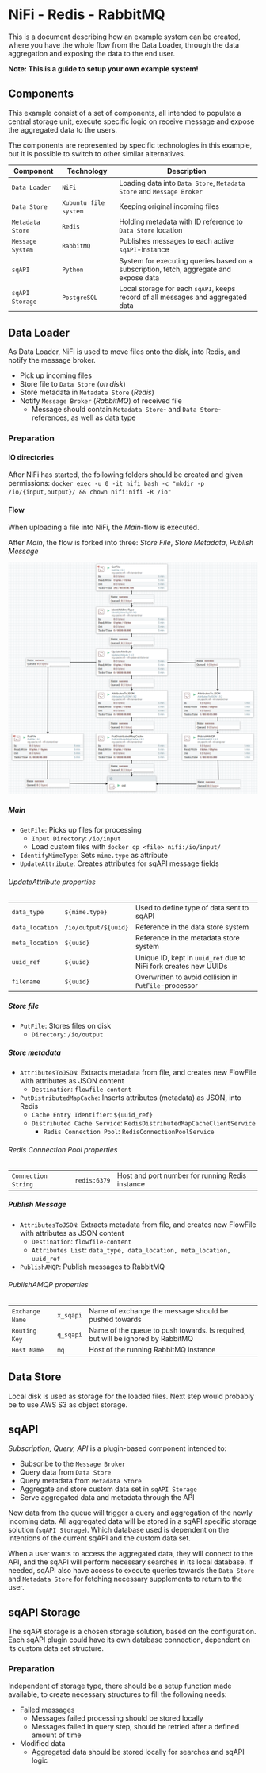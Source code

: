 # NiFi - Redis - RabbitMQ
This is a document describing how an example system can be created,
where you have the whole flow from the Data Loader,
through the data aggregation and exposing the data to the end user.

**Note: This is a guide to setup your own example system!**

## Components
This example consist of a set of components, all intended to populate a central storage unit,
execute specific logic on receive message and expose the aggregated data to the users.

The components are represented by specific technologies in this example,
but it is possible to switch to other similar alternatives.

| Component | Technology | Description |
| --------- | ---------- | ----------- |
| `Data Loader` | `NiFi` | Loading data into `Data Store`, `Metadata Store` and `Message Broker` |
| `Data Store` | `Xubuntu file system` | Keeping original incoming files |
| `Metadata Store` | `Redis` | Holding metadata with ID reference to `Data Store` location |
| `Message System` | `RabbitMQ` | Publishes messages to each active `sqAPI`-instance |
| `sqAPI` | `Python` | System for executing queries based on a subscription, fetch, aggregate and expose data |
| `sqAPI Storage` | `PostgreSQL` | Local storage for each `sqAPI`, keeps record of all messages and aggregated data |


## Data Loader
As Data Loader, NiFi is used to move files onto the disk, into Redis, and notify the message broker.

* Pick up incoming files
* Store file to `Data Store` (_on disk_)
* Store metadata in `Metadata Store` (_Redis_)
* Notify `Message Broker` (_RabbitMQ_) of received file
  * Message should contain `Metadata Store`- and `Data Store`-references, as well as data type

### Preparation
#### IO directories
After NiFi has started, the following folders should be created and given permissions:
`docker exec -u 0 -it nifi bash -c "mkdir -p /io/{input,output}/ && chown nifi:nifi -R /io"`

#### Flow
When uploading a file into NiFi, the *Main*-flow is executed.

After *Main*, the flow is forked into three:
*Store File*, *Store Metadata*, *Publish Message*

![NiFi Flow](https://github.com/mabruras/sqapi/raw/master/resources/images/nifi-flow.png)


##### Main
* `GetFile`: Picks up files for processing
  * `Input Directory`: `/io/input`
  * Load custom files with `docker cp <file> nifi:/io/input/`
* `IdentifyMimeType`: Sets `mime.type` as attribute
* `UpdateAttribute`: Creates attributes for sqAPI message fields

###### UpdateAttribute properties
|     |     |     |
| --- | --- | --- |
| `data_type` | `${mime.type}` | Used to define type of data sent to sqAPI |
| `data_location` | `/io/output/${uuid}` | Reference in the data store system |
| `meta_location` | `${uuid}` | Reference in the metadata store system |
| `uuid_ref` | `${uuid}` | Unique ID, kept in `uuid_ref` due to NiFi fork creates new UUIDs |
| `filename` | `${uuid}` | Overwritten to avoid collision in `PutFile`-processor |

##### Store file
* `PutFile`: Stores files on disk
  * `Directory`: `/io/output`

##### Store metadata
* `AttributesToJSON`: Extracts metadata from file, and creates new FlowFile with attributes as JSON content
  * `Destination`: `flowfile-content`
* `PutDistributedMapCache`: Inserts attributes (metadata) as JSON, into Redis
  * `Cache Entry Identifier`: `${uuid_ref}`
  * `Distributed Cache Service`: `RedisDistributedMapCacheClientService`
    * `Redis Connection Pool`: `RedisConnectionPoolService`

###### Redis Connection Pool properties
|     |     |     |
| --- | --- | --- |
| `Connection String` | `redis:6379` | Host and port number for running Redis instance |

##### Publish Message
* `AttributesToJSON`: Extracts metadata from file, and creates new FlowFile with attributes as JSON content
  * `Destination`: `flowfile-content`
  * `Attributes List`: `data_type, data_location, meta_location, uuid_ref`
* `PublishAMQP`: Publish messages to RabbitMQ

###### PublishAMQP properties
|     |     |     |
| --- | --- | --- |
| `Exchange Name` | `x_sqapi` | Name of exchange the message should be pushed towards |
| `Routing Key` | `q_sqapi` | Name of the queue to push towards. Is required, but will be ignored by RabbitMQ |
| `Host Name` | `mq` | Host of the running RabbitMQ instance |


## Data Store
Local disk is used as storage for the loaded files.
Next step would probably be to use AWS S3 as object storage.


## sqAPI
_Subscription, Query, API_ is a plugin-based component intended to:
* Subscribe to the `Message Broker`
* Query data from `Data Store`
* Query metadata from `Metadata Store`
* Aggregate and store custom data set in `sqAPI Storage`
* Serve aggregated data and metadata through the API

New data from the queue will trigger a query and aggregation of the newly incoming data.
All aggregated data will be stored in a sqAPI specific storage solution (`sqAPI Storage`).
Which database used is dependent on the intentions of the current sqAPI and the custom data set.

When a user wants to access the aggregated data, they will connect to the API,
and the sqAPI will perform necessary searches in its local database.
If needed, sqAPI also have access to execute queries towards the `Data Store`
and `Metadata Store` for fetching necessary supplements to return to the user.


## sqAPI Storage
The sqAPI storage is a chosen storage solution, based on the configuration.
Each sqAPI plugin could have its own database connection, dependent on its custom data set structure.

### Preparation
Independent of storage type, there should be a setup function made available,
to create necessary structures to fill the following needs:
* Failed messages
  * Messages failed processing should be stored locally
  * Messages failed in query step, should be retried after a defined amount of time
* Modified data
  * Aggregated data should be stored locally for searches and sqAPI logic
